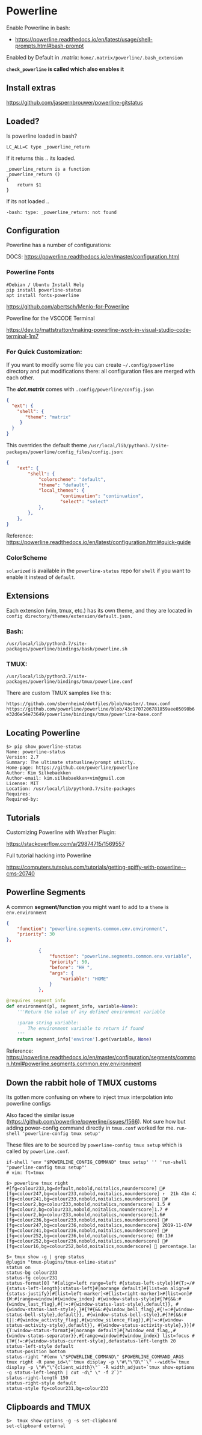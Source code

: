 # Powerline

Enable Powerline in bash:

* https://powerline.readthedocs.io/en/latest/usage/shell-prompts.html#bash-prompt

Enabled by Default in .matrix: `home/.matrix/powerline/.bash_extension`

**`check_powerline` is called which also enables it**

## Install extras

https://github.com/jaspernbrouwer/powerline-gitstatus

## Loaded?

Is powerline loaded in bash?

`LC_ALL=C type _powerline_return`

If it returns this .. its loaded.

```shell
_powerline_return is a function
_powerline_return ()
{
    return $1
}
```

If its not loaded ..

```shell
-bash: type: _powerline_return: not found
```

## Configuration

Powerline has a number of configurations: 

DOCS: https://powerline.readthedocs.io/en/master/configuration.html

### Powerline Fonts

```shell
#Debian / Ubuntu Install Help
pip install powerline-status
apt install fonts-powerline
```

https://github.com/abertsch/Menlo-for-Powerline

Powerline for the VSCODE Terminal

https://dev.to/mattstratton/making-powerline-work-in-visual-studio-code-terminal-1m7

### For Quick Customization:

If you want to modify some file you can create `~/.config/powerline` directory and put modifications there: all configuration files are merged with each other.

The ***dot.matrix*** comes with `.config/powerline/config.json`

```json
{
  "ext": {
    "shell": {
       "theme": "matrix"
     }
  }
}
```

This overrides the default theme `/usr/local/lib/python3.7/site-packages/powerline/config_files/config.json`:

```json
{
    "ext": {
        "shell": {
            "colorscheme": "default",
            "theme": "default",
            "local_themes": {
                    "continuation": "continuation",
                    "select": "select"
            },
        },
    },
}
```

Reference: https://powerline.readthedocs.io/en/latest/configuration.html#quick-guide

### ColorScheme

 `solarized` is available in the `powerline-status` repo for `shell` if you want to enable it instead of `default`.

## Extensions

Each extension (vim, tmux, etc.) has its own theme, and they are located in `config directory/themes/extension/default.json.` 

### Bash:

`/usr/local/lib/python3.7/site-packages/powerline/bindings/bash/powerline.sh`

### TMUX:

`/usr/local/lib/python3.7/site-packages/powerline/bindings/tmux/powerline.conf`


There are custom TMUX samples like this:

`https://github.com/sbernheim4/dotfiles/blob/master/.tmux.conf`  
`https://github.com/powerline/powerline/blob/43c1707206781859aee05090b6e32d6e54e73649/powerline/bindings/tmux/powerline-base.conf`  

## Locating Powerline

```shell
$> pip show powerline-status
Name: powerline-status
Version: 2.7
Summary: The ultimate statusline/prompt utility.
Home-page: https://github.com/powerline/powerline
Author: Kim Silkebaekken
Author-email: kim.silkebaekken+vim@gmail.com
License: MIT
Location: /usr/local/lib/python3.7/site-packages
Requires:
Required-by:
```

## Tutorials

Customizing Powerline with Weather Plugin:

https://stackoverflow.com/a/29874715/1569557

Full tutorial hacking into Powerline

https://computers.tutsplus.com/tutorials/getting-spiffy-with-powerline--cms-20740

## Powerline Segments

A common **segment/function** you might want to add to a `theme` is `env.environment`

```json
{
    "function": "powerline.segments.common.env.environment",
    "priority": 30
},
```

```json
			{
                "function": "powerline.segments.common.env.variable",
                "priority": 50,
                "before": "HH ",
                "args": {
                    "variable": "HOME"
                }
            },
```

```python
@requires_segment_info
def environment(pl, segment_info, variable=None):
	'''Return the value of any defined environment variable

	:param string variable:
		The environment variable to return if found
	'''
	return segment_info['environ'].get(variable, None)
```

Reference: https://powerline.readthedocs.io/en/master/configuration/segments/common.html#powerline.segments.common.env.environment

## Down the rabbit hole of TMUX customs

Its gotten more confusing on where to inject tmux interpolation into powerline configs

Also faced the similar issue (https://github.com/powerline/powerline/issues/1566). Not sure how but adding power-config command directly in `tmux.conf` worked for me.
`run-shell 'powerline-config tmux setup'`

These files are to be sourced by `powerline-config tmux setup` which is called by `powerline.conf`.

```shell
if-shell 'env "$POWERLINE_CONFIG_COMMAND" tmux setup' '' 'run-shell "powerline-config tmux setup"'
# vim: ft=tmux
```

```shell
$> powerline tmux right
#[fg=colour233,bg=default,nobold,noitalics,nounderscore] #[fg=colour247,bg=colour233,nobold,noitalics,nounderscore] ↑  21h 41m 42s#[fg=colour241,bg=colour233,nobold,noitalics,nounderscore] #[fg=colour2,bg=colour233,nobold,noitalics,nounderscore] 1.5 #[fg=colour2,bg=colour233,nobold,noitalics,nounderscore]1.7 #[fg=colour2,bg=colour233,nobold,noitalics,nounderscore]1.6#[fg=colour236,bg=colour233,nobold,noitalics,nounderscore] #[fg=colour247,bg=colour236,nobold,noitalics,nounderscore] 2019-11-07#[fg=colour241,bg=colour236,nobold,noitalics,nounderscore] #[fg=colour252,bg=colour236,bold,noitalics,nounderscore] 08:13#[fg=colour252,bg=colour236,nobold,noitalics,nounderscore] #[fg=colour16,bg=colour252,bold,noitalics,nounderscore]  percentage.lan  scottmacgregor  ~  
```

```shell
$> tmux show -g | grep status
@plugin "tmux-plugins/tmux-online-status"
status on
status-bg colour233
status-fg colour231
status-format[0] "#[align=left range=left #{status-left-style}]#{T;=/#{status-left-length}:status-left}#[norange default]#[list=on align=#{status-justify}]#[list=left-marker]<#[list=right-marker]>#[list=on]#{W:#[range=window|#{window_index} #{window-status-style}#{?#{&&:#{window_last_flag},#{!=:#{window-status-last-style},default}}, #{window-status-last-style},}#{?#{&&:#{window_bell_flag},#{!=:#{window-status-bell-style},default}}, #{window-status-bell-style},#{?#{&&:#{||:#{window_activity_flag},#{window_silence_flag}},#{!=:#{window-status-activity-style},default}}, #{window-status-activity-style},}}]#{T:window-status-format}#[norange default]#{?window_end_flag,,#{window-status-separator}},#[range=window|#{window_index} list=focus #{?#{!=:#{window-status-current-style},defastatus-left-length 20
status-left-style default
status-position bottom
status-right "#(env \"$POWERLINE_COMMAND\" $POWERLINE_COMMAND_ARGS tmux right -R pane_id=\"`tmux display -p \"#\"\"D\"`\" --width=`tmux display -p \"#\"\"{client_width}\"` -R width_adjust=`tmux show-options -g status-left-length | cut -d\" \" -f 2`)"
status-right-length 150
status-right-style default
status-style fg=colour231,bg=colour233
```

## Clipboards and TMUX

```shell
$>  tmux show-options -g -s set-clipboard
set-clipboard external
```
